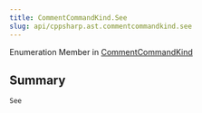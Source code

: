 ```yaml
---
title: CommentCommandKind.See
slug: api/cppsharp.ast.commentcommandkind.see
---
```

Enumeration Member in [CommentCommandKind](/api/cppsharp/ast/commentcommandkind)

## Summary



```csharp
See
```

